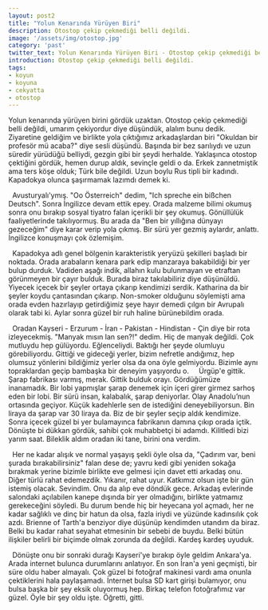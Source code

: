 ```yaml
---
layout: post2
title: "Yolun Kenarında Yürüyen Biri"
description: Otostop çekip çekmediği belli değildi.
image: '/assets/img/otostop.jpg'
category: 'past'
twitter_text: Yolun Kenarında Yürüyen Biri - Otostop çekip çekmediği belli değildi
introduction: Otostop çekip çekmediği belli değildi.
tags:
- koyun
- koyuna
- cekyatta
- otostop
---
```

Yolun kenarında yürüyen birini gördük uzaktan. Otostop çekip çekmediği belli değildi, umarım çekiyordur diye düşündük, alalım bunu dedik. Ziyaretine geldiğim ve birlikte yola çıktığımız arkadaşlardan biri "Okuldan bir profesör mü acaba?" diye sesli düşündü. Başında bir bez sarılıydı ve uzun süredir yürüdüğü belliydi, gezgin gibi bir şeydi herhalde. Yaklaşınca otostop çektiğini gördük, hemen durup aldık, sevinçle geldi o da. Erkek zannetmiştik ama ters köşe olduk; Türk bile değildi. Uzun boylu Rus tipli bir kadındı. Kapadokya olunca şaşırmamak lazımdı demek ki. 

  Avusturyalı'ymış. "Oo Österreich" dedim, "Ich spreche ein bißchen Deutsch". Sonra İngilizce devam ettik epey. Orada malzeme bilimi okumuş sonra onu bırakıp sosyal tiyatro falan içerikli bir şey okumuş. Gönüllülük faaliyetlerinde takılıyormuş. Bu arada da "Ben bir yıllığına dünyayı gezeceğim" diye karar verip yola çıkmış. Bir sürü yer gezmiş aylardır, anlattı. İngilizce konuşmayı çok özlemişim. 

  Kapadokya adlı genel bölgenin karakteristik yeryüzü şekilleri başladı bir noktada. Orada arabaların kenara park edip manzaraya bakabildiği bir yer bulup durduk. Vadiden aşağı indik, allahın kulu bulunmayan ve etraftan görünmeyen bir çayır bulduk. Burada biraz takılabiliriz diye düşünüldü. Yiyecek içecek bir şeyler ortaya çıkarıp kendimizi serdik. Katharina da bir şeyler koydu çantasından çıkarıp. Non-smoker olduğunu söylemişti ama orada evden hazırlayıp getirdiğimiz şeye hayır demedi çılgın bir Avrupalı olarak tabi ki. Aylar sonra güzel bir ruh haline bürünebildim orada.

  Oradan Kayseri - Erzurum - İran - Pakistan - Hindistan - Çin diye bir rota izleyecekmiş. "Manyak mısın lan sen?!" dedim. Hiç de manyak değildi. Çok mutluydu hep gülüyordu. Eğlenceliydi. Baktığı her şeyde olumluyu görebiliyordu. Gittiği ve gideceği yerler, bizim nefretle andığımız, hep olumsuz yönlerini bildiğimiz yerler olsa da ona öyle gelmiyordu. Bizimle aynı topraklardan geçip bambaşka bir deneyim yaşıyordu o.
 
  Ürgüp'e gittik. Şarap fabrikası varmış, merak. Gittik bulduk orayı. Gördüğümüze inanamadık. Bir lobi yapmışlar şarap denemek için içeri girer girmez sarhoş eden bir lobi. Bir sürü insan, kalabalık, şarap deniyorlar. Olay Anadolu’nun ortasında geçiyor. Küçük kadehlerle sen de istediğini deneyebiliyorsun. Bin liraya da şarap var 30 liraya da. Biz de bir şeyler seçip aldık kendimize. Sonra içecek güzel bi yer bulamayınca fabrikanın damına çıkıp orada içtik. Dönüşte bi dükkan gördük, sahibi çok muhabbetçi bi adamdı. Kilitledi bizi yarım saat. Bileklik aldım oradan iki tane, birini ona verdim. 

  Her ne kadar alışık ve normal yaşayış şekli öyle olsa da, "Çadırım var, beni şurada bırakabilirsiniz" falan dese de; yavru kedi gibi yeniden sokağa bırakmak yerine bizimle birlikte eve gelmesi için davet etti arkadaş onu. Diğer türlü rahat edemezdik. Yıkanır, rahat uyur. Katkımız olsun işte bir gün istemiş olacak. Sevindim. Onu da alıp eve döndük gece. Arkadaş evlerinde salondaki açılabilen kanepe dışında bir yer olmadığını, birlikte yatmamız gerekeceğini söyledi. Bu durum bende hiç bir heyecana yol açmadı, her ne kadar sağlıklı ve dinç bir hatun da olsa, fazla iriydi ve yüzünde kadınsılık çok azdı. Brienne of Tarth'a benziyor diye düşünüp kendimden utandım da biraz. Belki bu kadar rahat seyahat etmesinin bir sebebi de buydu. Belki bütün ilişkiler belirli bir biçimde olmak zorunda da değildi. Kardeş kardeş uyuduk.

  Dönüşte onu bir sonraki durağı Kayseri'ye bırakıp öyle geldim Ankara'ya. Arada internet bulunca durumlarını anlatıyor. En son İran'a yeni geçmişti, bir süre oldu haber almayalı. Çok güzel bi fotoğraf makinesi vardı ama onunla çektiklerini hala paylaşamadı. İnternet bulsa SD kart girişi bulamıyor, onu bulsa başka bir şey eksik oluyormuş hep. Birkaç telefon fotoğrafımız var güzel. Öyle bir şey oldu işte. Öğretti, gitti.
